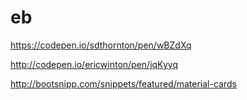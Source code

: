 # eb

https://codepen.io/sdthornton/pen/wBZdXq

http://codepen.io/ericwinton/pen/jqKyyq

http://bootsnipp.com/snippets/featured/material-cards
